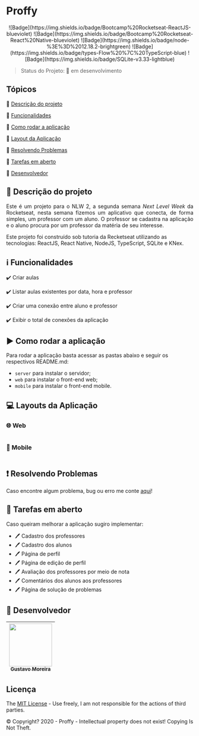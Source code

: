 # Proffy

<p align="center">
  ![Badge](https://img.shields.io/badge/Bootcamp%20Rocketseat-ReactJS-blueviolet)
  ![Badge](https://img.shields.io/badge/Bootcamp%20Rocketseat-React%20Native-blueviolet)
  ![Badge](https://img.shields.io/badge/node-%3E%3D%2012.18.2-brightgreen)
  ![Badge](https://img.shields.io/badge/types-Flow%20%7C%20TypeScript-blue)
  ![Badge](https://img.shields.io/badge/SQLite-v3.33-lightblue)
</p>

> Status do Projeto: 🚧 em desenvolvimento

## Tópicos

🔹 [Descrição do projeto](#🔗-descrição-do-projeto)

🔹 [Funcionalidades](#ℹ️-funcionalidades)

🔹 [Como rodar a aplicação](#▶️-como-rodar-a-aplicação)

🔹 [Layout da Aplicação](#💻-layouts-da-aplicação)

🔹 [Resolvendo Problemas](#❗️-resolvendo-problemas)

🔹 [Tarefas em aberto](#📝-tarefas-em-aberto)

🔹 [Desenvolvedor](#🐙-desenvolvedor)

## 🔗 Descrição do projeto

<p align="justify">
  Este é um projeto para o NLW 2, a segunda semana <i>Next Level Week</i> da Rocketseat, nesta semana fizemos um aplicativo que conecta, de forma simples, um professor com um aluno. O professor se cadastra na aplicação e o aluno procura por um professor da matéria de seu interesse.

  Este projeto foi construído sob tutoria da Recketseat utilizando as tecnologias: ReactJS, React Native, NodeJS, TypeScript, SQLite e KNex.
</p>

## ℹ️ Funcionalidades

✔️ Criar aulas

✔️ Listar aulas existentes por data, hora e professor

✔️ Criar uma conexão entre aluno e professor

✔️ Exibir o total de conexões da aplicação

## ▶️ Como rodar a aplicação

Para rodar a aplicação basta acessar as pastas abaixo e seguir os respectivos README.md:

- `server` para instalar o servidor;
- `web` para instalar o front-end web;
- `mobile` para instalar o front-end mobile.

## 💻 Layouts da Aplicação

### 🌐 Web

<img src="" max-width="700" max-heigth="600" />

### 📱 Mobile

<img src="" max-width="700" max-heigth="600" />

## ❗️ Resolvendo Problemas

Caso encontre algum problema, bug ou erro me conte [aqui]()!

## 📝 Tarefas em aberto

Caso queiram melhorar a aplicação sugiro implementar:

- 🖊 Cadastro dos professores
- 🖊 Cadastro dos alunos
- 🖊 Página de perfil
- 🖊 Página de edição de perfil
- 🖊 Avaliação dos professores por meio de nota
- 🖊 Comentários dos alunos aos professores
- 🖊 Página de solução de problemas

## 🐙 Desenvolvedor

| [<img src="https://avatars1.githubusercontent.com/u/18315899?s=460&u=54d9c6ea66f2b27120bf39dabe1d36ff22a92b9d&v=4>][(https://github.com/MGustav0](https://avatars1.githubusercontent.com/u/18315899?s=460&u=54d9c6ea66f2b27120bf39dabe1d36ff22a92b9d&v=4))" width=115><br><sub>Gustavo Moreira</sub>](https://github.com/MGustav0) |
| :---: |

## Licença

The [MIT License](https://opensource.org/licenses/MIT) - Use freely, I am not responsible for the actions of third parties.

©️ Copyright? 2020 - Proffy - Intellectual property does not exist! Copying Is Not Theft.
